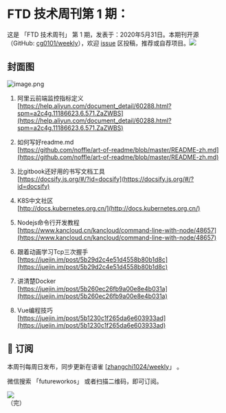 # FTD 技术周刊第 1 期：
这是 「FTD 技术周刊」 第 1 期，发表于：2020年5月31日。本期刊开源（GitHub: [cg0101/weekly](https://github.com/cg0101/weekly)），欢迎 [issue](https://github.com/cg0101/weekly/issues) 区投稿，推荐或自荐项目。![](https://visitor-badge.glitch.me/badge?page_id=cg0101.weekly) <a href="https://www.linkedin.com/in/%E9%A9%B0-%E5%BC%A0-60669710a/">
        </a>
## 封面图


![image.png](https://cdn.nlark.com/yuque/0/2020/png/132503/1605582746585-a55eb9de-243f-4c3e-b0d2-91bd7c6e2319.png#height=720&id=yKjYE&margin=%5Bobject%20Object%5D&name=image.png&originHeight=720&originWidth=1080&originalType=binary&size=1282459&status=done&style=none&width=1080)

1. 阿里云前端监控指标定义<br />[https://help.aliyun.com/document_detail/60288.html?spm=a2c4g.11186623.6.571.ZaZWBS](https://help.aliyun.com/document_detail/60288.html?spm=a2c4g.11186623.6.571.ZaZWBS)



2. 如何写好readme.md<br />[https://github.com/noffle/art-of-readme/blob/master/README-zh.md](https://github.com/noffle/art-of-readme/blob/master/README-zh.md)



3. 比gitbook还好用的书写文档工具<br />[https://docsify.js.org/#/?id=docsify](https://docsify.js.org/#/?id=docsify)



4. K8S中文社区<br />[http://docs.kubernetes.org.cn/](http://docs.kubernetes.org.cn/)



5. Nodejs命令行开发教程<br />[https://www.kancloud.cn/kancloud/command-line-with-node/48657](https://www.kancloud.cn/kancloud/command-line-with-node/48657)



6. 跟着动画学习Tcp三次握手<br />[https://juejin.im/post/5b29d2c4e51d4558b80b1d8c](https://juejin.im/post/5b29d2c4e51d4558b80b1d8c)



7. 讲清楚Docker<br />[https://juejin.im/post/5b260ec26fb9a00e8e4b031a](https://juejin.im/post/5b260ec26fb9a00e8e4b031a)



8. Vue编程技巧<br />[https://juejin.im/post/5b1230c1f265da6e603933ad](https://juejin.im/post/5b1230c1f265da6e603933ad)



## 📅 订阅
本周刊每周日发布，同步更新在语雀 [[zhangchi1024/weekly](https://www.yuque.com/zhangchi1024/weekly)」 。


微信搜索 「futureworkos」 或者扫描二维码，即可订阅。
<div align="left"> <img src="https://cdn.nlark.com/yuque/0/2021/jpeg/132503/1640750963398-e8538e9e-6b96-46f7-abff-c93b56bdd377.jpeg?x-oss-process=image%2Fwatermark%2Ctype_d3F5LW1pY3JvaGVp%2Csize_36%2Ctext_5byg6amw%2Ccolor_FFFFFF%2Cshadow_50%2Ct_80%2Cg_se%2Cx_10%2Cy_10%2Fresize%2Cw_426%2Climit_0" ></div>
    （完）